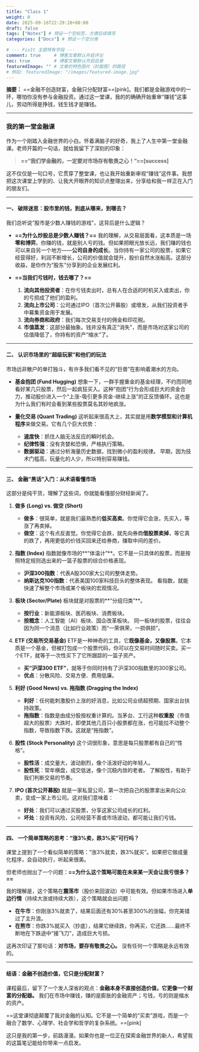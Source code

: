 ```yaml
---
title: "Class 1"
weight: 0
date: 2025-09-16T22:29:28+08:00
draft: false
tags: ["Notes"] # 预设一个空标签，方便后续填写
categories: ["Docs"] # 预设一个空分类

# --- FixIt 主题特有字段 ---
comment: true     # 博客文章默认开启评论
toc: true         # 博客文章默认开启目录
featuredImage: "" # 文章的特色图片（封面图）的路径
# 例如: featuredImage: "/images/featured-image.jpg"
---
```


**摘要：** ==金融不创造财富，金融只分配财富==[pink]。我们都是金融游戏中的一环，哪怕你没有参与金融投资。通过这一堂课，我的的确确开始重审“赚钱”这事儿，劳动所得是挣钱，钱生钱才是赚钱。

<!--more-->


---

### **我的第一堂金融课**

作为一个刚踏入金融世界的小白。怀着满脑子的好奇，我上了人生中第一堂金融课。老师开篇的一句话，就给我留下了深刻的印象：

> **==“我们学金融的，一定要对市场存有敬畏之心！”==[success]**

这不仅仅是一句口号，它贯穿了整堂课，也让我开始重新审视“赚钱”这件事。我想把这次课堂上学到的、让我大开眼界的知识点整理出来，分享给和我一样正在入门的朋友们。

---

#### **一、 破除迷思：股市里的钱，到底从哪来，到哪去？**

我们总听说“股市是少数人赚钱的游戏”，这背后是什么逻辑？

*   **==为什么炒股总是少数人赚钱？==**
    我的理解，从交易层面看，这本质是一场**零和博弈**。你赚的钱，就是别人亏的钱。但如果把眼光放长远，我们赚的钱也可以来自另一个地方——**公司自身的成长**。当你持有一家公司的股票，如果它经营得好，利润不断增长，公司的价值就会提升，股价自然水涨船高。这部分收益，是你作为“股东”分享到的企业发展红利。

*   **==当我们亏钱时，钱去哪了？==**
    1.  **流向其他投资者**：在你亏钱卖出时，总有人在合适的时机买入或卖出，你的亏损成了他们的盈利。
    2.  **流向上市公司**：公司通过IPO（首次公开募股）或增发，从我们投资者手中募集资金用于发展。
    3.  **流向券商和政府**：我们每次交易支付的佣金和印花税。
    4.  **市值蒸发**：这部分最抽象。钱并没有真正“消失”，而是市场对这家公司的估值降低了，你持有的资产“缩水”了。

---

#### **二、 认识市场里的“超级玩家”和他们的玩法**

市场远非散户的单打独斗，有许多我们看不见的“巨兽”在影响着潮水的方向。

*   **基金抱团 (Fund Hugging)**
    想象一下，一群手握重金的基金经理，不约而同地看好某几只股票，然后一起疯狂买入。这种“抱团”行为会形成巨大的资金合力，推动股价进入一个“上涨-吸引更多资金-继续上涨”的正反馈循环。这也是为什么我们有时会看到某些股票莫名其妙地疯涨。

*   **量化交易 (Quant Trading)**
    这听起来很高大上，其实就是用**数学模型和计算机程序**来做交易。它有几个巨大优势：
    *   **速度快**：抓住人脑无法反应的瞬时机会。
    *   **纪律性强**：没有贪婪和恐惧，严格执行策略。
    *   **数据驱动**：通过分析海量历史数据，找到微小的盈利规律。
    早期，因为技术门槛高，玩量化的人少，所以特别容易赚钱。

---

#### **三、 金融“黑话”入门：从术语看懂市场**

这部分是纯干货，理解了这些词，你就能看懂部分财经新闻了。

1.  **做多 (Long) vs. 做空 (Short)**
    *   **做多**：很简单，就是我们最熟悉的**低买高卖**。你觉得它会涨，先买入，等涨了再卖掉。
    *   **做空**：这个有点反直觉。你觉得它会跌，就先向券商**借股票卖掉**，等它真的跌了，再用更低的价钱买回来还给券商，赚取中间的差价。

2.  **指数 (Index)**
    指数就像市场的**“体温计”**。它不是一只具体的股票，而是按照特定规则选出来的一篮子股票的综合价格表现。
    *   **沪深300指数**：代表A股300家大公司的整体走势。
    *   **纳斯达克100指数**：代表美国100家科技巨头的整体表现。
    看指数，就能快速了解整个市场或某个板块的宏观情况。

3.  **板块 (Sector/Plate)**
    板块就是对股票的**“分组归类”**。
    *   **按行业**：新能源板块、医药板块、消费板块。
    *   **按概念**：人工智能（AI）板块、国企改革板块。
    同一板块的股票，往往会因为同一个消息（比如行业政策）而“一荣俱荣，一损俱损”。

4.  **ETF (交易所交易基金)**
    ETF是一种神奇的工具，它**既像基金，又像股票**。它本质是一个基金，但被打包成一个股票代码，你可以在交易时间随时买卖。买一个ETF，就等于一次性买下了它所跟踪的一篮子资产。
    *   **买“沪深300 ETF”**，就等于你同时持有了沪深300指数里的300家公司。
    *   **优点**：分散风险、交易方便、费用低廉。

5.  **利好 (Good News) vs. 拖指数 (Dragging the Index)**
    *   **利好**：任何能刺激股价上涨的好消息，比如公司业绩超预期、国家出台扶持政策。
    *   **拖指数**：指数是由成分股按权重计算的。当茅台、工行这种**权重股**（市值超大的股票）大跌时，即使其他几百只小股票都在涨，也可能拉不动整个指数，导致指数下跌。这就是“拖指数”。

6.  **股性 (Stock Personality)**
    这个词很形象，意思是每只股票都有自己的“性格”。
    *   **股性活**：成交量大，波动剧烈，像个活泼好动的年轻人。
    *   **股性死**：常年横盘，成交低迷，像个沉稳内敛的老者。
    了解股性，有助于我们判断交易的节奏。

7.  **IPO (首次公开募股)**
    就是一家私营公司，第一次把自己的股票拿出来向公众卖，变成一家上市公司。这对我们意味着：
    *   **好处**：我们可以通过买股票，分享这家公司成长的红利。
    *   **坏处**：投资有风险，公司经营不善或市场波动，都可能让我们亏钱。

---

#### **四、 一个简单策略的思考：“涨3%卖，跌3%买”可行吗？**

课堂上提到了一个看似简单的策略：“涨3%就卖，跌3%就买”。如果把它做成量化程序，会自动执行，听起来很美。

但老师也抛出了一个问题：**==为什么这个策略可能在未来某一天会让我亏很多？==**

我的理解是，这个策略在**震荡市**（股价来回波动）中可能有效。但如果市场进入**单边行情**（持续大涨或持续大跌），这个策略就会出问题：
*   **在牛市**：你刚涨3%就卖了，结果后面还有30%甚至300%的涨幅，你完美错过了主升浪。
*   **在熊市**：你跌3%就买入（抄底），结果它继续跌，你再买，它还跌……最终不断地在下跌途中“接飞刀”，造成巨大亏损。

这再次印证了那句话：**对市场，要存有敬畏之心。** 没有任何一个策略是永远有效的。

---

#### **结语：金融不创造价值，它只是分配财富？**

课程最后，留下了一个发人深省的观点：**金融本身不直接创造价值，它更像一个财富的分配器。** 我们在市场中赚钱，赚的是膨胀的金融资产；亏钱，亏的则是缩水的资产。

==这堂课彻底颠覆了我对金融的认知。它不是一个简单的“买卖”游戏，而是一个融合了数学、心理学、社会学和哲学的复杂系统。==[pink]

这只是我的第一步，前路漫漫。如果你也是一位正在探索金融世界的新人，希望我的这篇笔记能给你带来一点启发。


